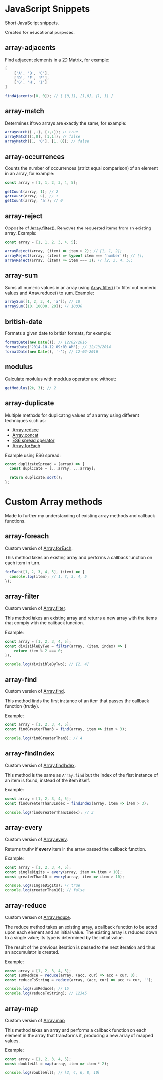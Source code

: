 # JavaScript Snippets

Short JavaScript snippets.

Created for educational purposes.

## array-adjacents

Find adjacent elements in a 2D Matrix, for example:

```javascript
[
	['A', 'B', 'C'],
	['D', 'E', 'F'],
	['G', 'H', 'I']
]

findAjacents([0, 0]); // [ [0,1], [1,0], [1, 1] ]
```

## array-match

Determines if two arrays are exactly the same, for example:

```javascript
arrayMatch([1,1], [1,1]); // true
arrayMatch([1,0], [1,1]); // false
arrayMatch([1, '0'], [1, 0]); // false
```

## array-occurrences

Counts the number of occurrences (strict equal comparison) of an element in an array, for example:

```javascript
const array = [1, 1, 2, 3, 4, 5];

getCount(array, 1); // 2
getCount(array, 5); // 1
getCount(array, 'a'); // 0
```

## array-reject

Opposite of [Array.filter()](https://developer.mozilla.org/en-US/docs/Web/JavaScript/Reference/Global_Objects/Array/filter). Removes the requested items from an existing array. Example:

```javascript
const array = [1, 1, 2, 3, 4, 5];

arrayReject(array, (item) => item > 2); // [1, 1, 2];
arrayReject(array, (item) => typeof item === 'number')); // [];
arrayReject(array, (item) => item === 1); // [2, 3, 4, 5];
```

## array-sum

Sums all numeric values in an array using [Array.filter()](https://developer.mozilla.org/en-US/docs/Web/JavaScript/Reference/Global_Objects/Array/filter) to filter out numeric values and [Array.reduce()](https://developer.mozilla.org/en-US/docs/Web/JavaScript/Reference/Global_Objects/Array/Reduce) to sum. Example:

```javascript
arraySum([1, 2, 3, 4, 'a']); // 10
arraySum([10, 10000, 20]); // 10030
```

## british-date

Formats a given date to british formats, for example:

```javascript
formatDate(new Date()); // 12/02/2016
formatDate('2014-10-12 09:00 AM'); // 12/10/2014
formatDate(new Date(), '-'); // 12-02-2016
```

## modulus

Calculate modulus with modulus operator and without:

```javascript
getModulus(20, 3); // 2
```

## array-duplicate

Multiple methods for duplicating values of an array using different techniques such as:

- [Array.reduce](https://developer.mozilla.org/en-US/docs/Web/JavaScript/Reference/Global_Objects/Array/Reduce)
- [Array.concat](https://developer.mozilla.org/en-US/docs/Web/JavaScript/Reference/Global_Objects/Array/concat)
- [ES6 spread operator](https://developer.mozilla.org/en/docs/Web/JavaScript/Reference/Operators/Spread_operator)
- [Array.forEach](https://developer.mozilla.org/en-US/docs/Web/JavaScript/Reference/Global_Objects/Array/forEach)

Example using ES6 spread:

```javascript
const duplicateSpread = (array) => {
  const duplicate = [...array, ...array];

  return duplicate.sort();
};
```

# Custom Array methods

Made to further my understanding of existing array methods and callback functions.

## array-foreach 

Custom version of [Array.forEach](https://developer.mozilla.org/en-US/docs/Web/JavaScript/Reference/Global_Objects/Array/forEach).

This method takes an existing array and performs a callback function on each item in turn.

```javascript
forEach([1, 2, 3, 4, 5], (item) => {
  console.log(item); // 1, 2, 3, 4, 5
});
```

## array-filter 

Custom version of [Array.filter](https://developer.mozilla.org/en-US/docs/Web/JavaScript/Reference/Global_Objects/Array/filter).

This method takes an existing array and returns a new array with the items that comply with the callback function.

Example:

```javascript
const array = [1, 2, 3, 4, 5];
const divisibleByTwo = filter(array, (item, index) => {
	return item % 2 === 0;
});

console.log(divisibleByTwo); // [2, 4]
```

## array-find 

Custom version of [Array.find](https://developer.mozilla.org/en-US/docs/Web/JavaScript/Reference/Global_Objects/Array/find).

This method finds the first instance of an item that passes the callback function (truthy).

Example:

```javascript
const array = [1, 2, 3, 4, 5];
const findGreaterThan3 = find(array, item => item > 3);

console.log(findGreaterThan3); // 4
```

## array-findIndex

Custom version of [Array.findIndex](https://developer.mozilla.org/en-US/docs/Web/JavaScript/Reference/Global_Objects/Array/findIndex).

This method is the same as ```Array.find``` but the index of the first instance of an item is found, instead of the item itself.

Example:

```javascript
const array = [1, 2, 3, 4, 5];
const findGreaterThan3Index = findIndex(array, item => item > 3);

console.log(findGreaterThan3Index); // 3
```

## array-every

Custom version of [Array.every](https://developer.mozilla.org/en-US/docs/Web/JavaScript/Reference/Global_Objects/Array/every).

Returns truthy if **every** item in the array passed the callback function.

Example:

```javascript
const array = [1, 2, 3, 4, 5];
const singleDigits = every(array, item => item < 10);
const greaterThan10 = every(array, item => item > 10);

console.log(singleDigits); // true
console.log(greaterThan10); // false
```

## array-reduce 

Custom version of [Array.reduce](https://developer.mozilla.org/en-US/docs/Web/JavaScript/Reference/Global_Objects/Array/Reduce).

The reduce method takes an existing array, a callback function to be acted upon each element and an initial value. The existing array is reduced down to a single value; its type is determined by the initial value. 

The result of the previous iteration is passed to the next iteration and thus an accumulator is created.

Example:

```javascript
const array = [1, 2, 3, 4, 5];
const sumReduce = reduce(array, (acc, cur) => acc + cur, 0);
const reduceToString = reduce(array, (acc, cur) => acc += cur, '');

console.log(sumReduce); // 15
console.log(reduceToString); // 12345
```

## array-map 

Custom version of [Array.map](https://developer.mozilla.org/en-US/docs/Web/JavaScript/Reference/Global_Objects/Array/map).

This method takes an array and performs a callback function on each element in the array that transforms it, producing a new array of mapped values.

Example:

```javascript
const array = [1, 2, 3, 4, 5];
const doubleAll = map(array, item => item * 2);

console.log(doubleAll); // [2, 4, 6, 8, 10]
```
